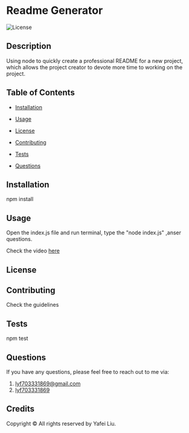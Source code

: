 
  # Readme Generator
  ![License](https://img.shields.io/badge/license-MIT-green?style=for-the-badge&logo=appveyor)

  ## Description
  Using node to quickly create a professional README for a new project, which allows the project creator to devote more time to working on the project.
  

  ## Table of Contents

  * [Installation](#installation)

  * [Usage](#usage)

  * [License](#license)

  * [Contributing](#contributing)

  * [Tests](#tests)

  * [Questions](#questions)


  ## Installation

  npm install
 

  ## Usage

  Open the index.js file and run terminal, type the "node index.js" ,anser questions.
  
  Check the video [here](https://www.youtube.com/watch?v=8CQesVQfkQE)
  

  ## License


  ## Contributing

  Check the guidelines
  

  ## Tests

  npm test


  ## Questions
  
  If you have any questions, please feel free to reach out to me via:
  1. lyf703331869@gmail.com
  2. [lyf703331869](http://https://github.com/lyf703331869)
  
  
  ## Credits
  Copyright © All rights reserved by Yafei Liu.   
